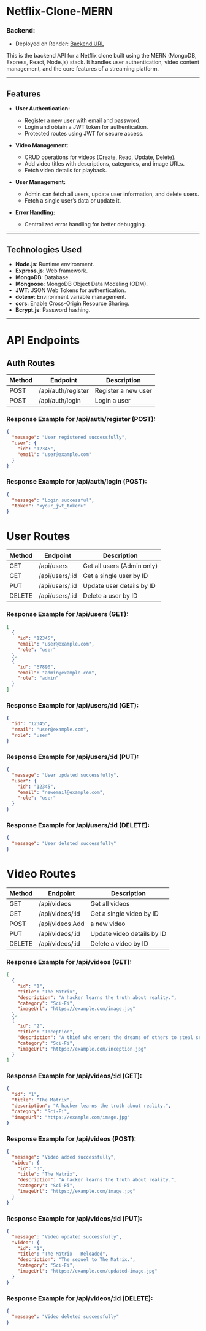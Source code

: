 # Netflix-Clone-MERN

### Backend:
- Deployed on Render: [Backend URL](https://netflix-clone-m8eq.onrender.com)

This is the backend API for a Netflix clone built using the MERN (MongoDB, Express, React, Node.js) stack. It handles user authentication, video content management, and the core features of a streaming platform.

---

## Features

- **User Authentication:**
  - Register a new user with email and password.
  - Login and obtain a JWT token for authentication.
  - Protected routes using JWT for secure access.

- **Video Management:**
  - CRUD operations for videos (Create, Read, Update, Delete).
  - Add video titles with descriptions, categories, and image URLs.
  - Fetch video details for playback.

- **User Management:**
  - Admin can fetch all users, update user information, and delete users.
  - Fetch a single user’s data or update it.

- **Error Handling:**
  - Centralized error handling for better debugging.

---

## Technologies Used

- **Node.js**: Runtime environment.
- **Express.js**: Web framework.
- **MongoDB**: Database.
- **Mongoose**: MongoDB Object Data Modeling (ODM).
- **JWT**: JSON Web Tokens for authentication.
- **dotenv**: Environment variable management.
- **cors**: Enable Cross-Origin Resource Sharing.
- **Bcrypt.js**: Password hashing.

---

# API Endpoints

## Auth Routes

| Method | Endpoint             | Description            |
|--------|----------------------|------------------------|
| POST   | /api/auth/register    | Register a new user    |
| POST   | /api/auth/login       | Login a user           |

### Response Example for **/api/auth/register (POST)**:
```json
{
  "message": "User registered successfully",
  "user": {
    "id": "12345",
    "email": "user@example.com"
  }
}
```
### Response Example for /api/auth/login (POST):
```json
{
  "message": "Login successful",
  "token": "<your_jwt_token>"
}
```

# User Routes

|Method  |	Endpoint	    | Description                 |
|--------|----------------|-----------------------------|
|GET	   |/api/users	    |Get all users (Admin only)   |
|GET	   |/api/users/:id	|Get a single user by ID      |
|PUT	   |/api/users/:id	|Update user details by ID    |
|DELETE	 |/api/users/:id	|Delete a user by ID          |

### Response Example for /api/users (GET):

```json
[
  {
    "id": "12345",
    "email": "user@example.com",
    "role": "user"
  },
  {
    "id": "67890",
    "email": "admin@example.com",
    "role": "admin"
  }
]

```
### Response Example for /api/users/:id (GET):
```json
{
  "id": "12345",
  "email": "user@example.com",
  "role": "user"
}

```
### Response Example for /api/users/:id (PUT):
```json
{
  "message": "User updated successfully",
  "user": {
    "id": "12345",
    "email": "newemail@example.com",
    "role": "user"
  }
}

```
### Response Example for /api/users/:id (DELETE):
```json
{
  "message": "User deleted successfully"
}
```
# Video Routes

|Method	|Endpoint	       |Description              |
|-------|----------------|--------------------------|
|GET	  |/api/videos	   |Get all videos            |
|GET	  |/api/videos/:id |Get a single video by ID   |
|POST 	|/api/videos	Add | a new video              |
|PUT	  |/api/videos/:id	|Update video details by ID |
|DELETE	|/api/videos/:id	|Delete a video by ID       |

### Response Example for /api/videos (GET):
```json
[
  {
    "id": "1",
    "title": "The Matrix",
    "description": "A hacker learns the truth about reality.",
    "category": "Sci-Fi",
    "imageUrl": "https://example.com/image.jpg"
  },
  {
    "id": "2",
    "title": "Inception",
    "description": "A thief who enters the dreams of others to steal secrets.",
    "category": "Sci-Fi",
    "imageUrl": "https://example.com/inception.jpg"
  }
]

```
### Response Example for /api/videos/:id (GET):
```json
{
  "id": "1",
  "title": "The Matrix",
  "description": "A hacker learns the truth about reality.",
  "category": "Sci-Fi",
  "imageUrl": "https://example.com/image.jpg"
}

```
### Response Example for /api/videos (POST):
```json
{
  "message": "Video added successfully",
  "video": {
    "id": "3",
    "title": "The Matrix",
    "description": "A hacker learns the truth about reality.",
    "category": "Sci-Fi",
    "imageUrl": "https://example.com/image.jpg"
  }
}

```
### Response Example for /api/videos/:id (PUT):
```json
{
  "message": "Video updated successfully",
  "video": {
    "id": "1",
    "title": "The Matrix - Reloaded",
    "description": "The sequel to The Matrix.",
    "category": "Sci-Fi",
    "imageUrl": "https://example.com/updated-image.jpg"
  }
}

```
### Response Example for /api/videos/:id (DELETE):
```json
{
  "message": "Video deleted successfully"
}

```


